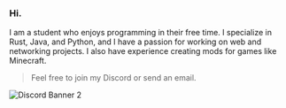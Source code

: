 ### Hi.

I am a student who enjoys programming in their free time. I specialize in Rust, Java, and Python, and I have a passion for working on web and networking projects. I also have experience creating mods for games like Minecraft.

> Feel free to join my Discord or send an email.

![Discord Banner 2](https://discordapp.com/api/guilds/1051165269709557813/widget.png?style=banner2)
